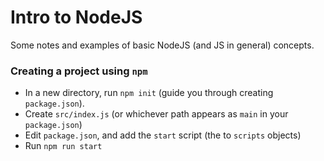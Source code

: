 # Intro to NodeJS

Some notes and examples of basic NodeJS (and JS in general) concepts.

### Creating a project using `npm`

 * In a new directory, run `npm init` (guide you through creating `package.json`).
 * Create `src/index.js` (or whichever path appears as `main` in your `package.json`)
 * Edit `package.json`, and add the `start` script (the to `scripts` objects)
 * Run `npm run start`
